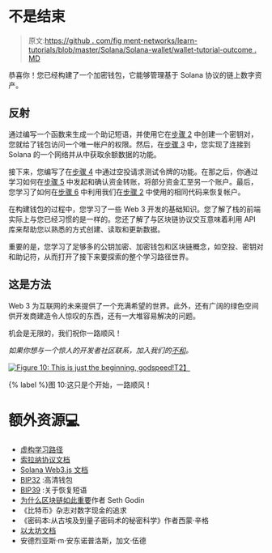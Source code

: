 # 不是结束

> 原文:[https://github . com/fig ment-networks/learn-tutorials/blob/master/Solana/Solana-wallet/wallet-tutorial-outcome . MD](https://github.com/figment-networks/learn-tutorials/blob/master/solana/solana-wallet/wallet-tutorial-conclusion.md)

恭喜你！您已经构建了一个加密钱包，它能够管理基于 Solana 协议的链上数字资产。

## 反射

通过编写一个函数来生成一个助记短语，并使用它在[步骤 2](https://learn.figment.io/tutorials/solana-wallet-step-2) 中创建一个密钥对，您就给了钱包访问一个唯一帐户的权限。然后，在[步骤 3](https://learn.figment.io/tutorials/solana-wallet-step-3) 中，您实现了连接到 Solana 的一个网络并从中获取余额数据的功能。

接下来，您编写了在[步骤 4](https://learn.figment.io/tutorials/solana-wallet-step-4) 中通过空投请求测试令牌的功能。在那之后，你通过学习如何在[步骤 5](https://learn.figment.io/tutorials/solana-wallet-step-5) 中发起和确认资金转账，将部分资金汇至另一个账户。最后，您学习了如何在[步骤 6](https://learn.figment.io/tutorials/solana-wallet-step-6) 中利用我们在[步骤 2](https://learn.figment.io/tutorials/solana-wallet-step-2) 中使用的相同代码来恢复帐户。

在构建钱包的过程中，您学习了一些 Web 3 开发的基础知识。您了解了栈的前端实际上与您已经习惯的是一样的。您还了解了与区块链协议交互意味着利用 API 库来帮助您以熟悉的方式创建、读取和更新数据。

重要的是，您学习了足够多的公钥加密、加密钱包和区块链概念，如空投、密钥对和助记符，从而打开了接下来要探索的整个学习路径世界。

## 这是方法

Web 3 为互联网的未来提供了一个充满希望的世界。此外，还有广阔的绿色空间供开发商建造令人惊叹的东西，还有一大堆容易解决的问题。

机会是无限的，我们祝你一路顺风！

*如果你想与一个惊人的开发者社区联系，加入我们的[不和](https://discord.gg/fszyM7K)。*

[![Figure 10: This is just the beginning, godspeed!](../Images/2e7a150506c5d92363e7d55883053872.png)T2】](https://raw.githubusercontent.com/figment-networks/learn-tutorials/master/solana/solana-wallet/assets/begin.jpeg)

{% label %}图 10:这只是个开始，一路顺风！

# 额外资源<g-emoji class="g-emoji" alias="computer" fallback-src="https://github.githubassets.com/images/icons/emoji/unicode/1f4bb.png">💻</g-emoji>

*   [虚构学习路径](https://learn.figment.io/)
*   [索拉纳协议文档](https://docs.solana.com/developing/programming-model/overview)
*   [Solana Web3.js 文档](https://solana-labs.github.io/solana-web3.js/)
*   [BIP32](https://github.com/bitcoin/bips/blob/master/bip-0032.mediawiki) :高清钱包
*   [BIP39](https://github.com/bitcoin/bips/blob/master/bip-0039.mediawiki) :关于恢复短语
*   [为什么区块链如此重要](https://seths.blog/2021/05/why-the-blockchain-matters/)作者 Seth Godin
*   《比特币》杂志对数字现金的追求
*   《密码本:从古埃及到量子密码术的秘密科学》作者西蒙·辛格
*   [以太坊文档](https://ethereum.org/en/developers/docs/intro-to-ethereum/)
*   安德烈亚斯·m·安东诺普洛斯，加文·伍德